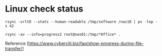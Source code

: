 

# Linux check status
```
rsync -vrltD --stats --human-readable /tmp/software /nas10 | pv -lep -s 42
```


```
rsync -av --info=progress2 root@nas01:/tmp/*Office* .
```

Reference [https://www.cyberciti.biz/faq/show-progress-during-file-transfer/]
